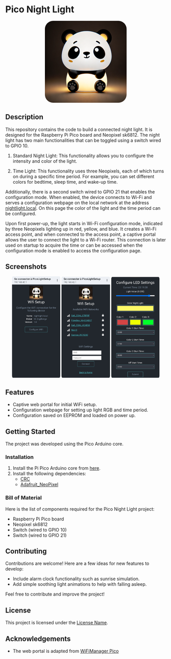 # Pico Night Light

<div align="center">
    <img src="./ressources/night_ligt_logo.png" alt="Project Logo" style="border-radius: 10%;">
</div>

## Description

This repository contains the code to build a connected night light. It is designed for the Raspberry Pi Pico board and Neopixel sk6812. The night light has two main functionalities that can be toggled using a switch wired to GPIO 10.

1. Standard Night Light: This functionality allows you to configure the intensity and color of the light.

2. Time Light: This functionality uses three Neopixels, each of which turns on during a specific time period. For example, you can set different colors for bedtime, sleep time, and wake-up time.

Additionally, there is a second switch wired to GPIO 21 that enables the configuration mode. When enabled, the device connects to Wi-Fi and serves a configuration webpage on the local network at the address [nightlight.local](nightlight.local). On this page the color of the light and the time period can be configured.

Upon first power-up, the light starts in Wi-Fi configuration mode, indicated by three Neopixels lighting up in red, yellow, and blue. It creates a Wi-Fi access point, and when connected to the access point, a captive portal allows the user to connect the light to a Wi-Fi router. This connection is later used on startup to acquire the time or can be accessed when the configuration mode is enabled to access the configuration page.

## Screenshots

<div align="center">
    <img src="./ressources/wifi_setup1.jpg" alt="Screenshot 1" style="border-radius: 2%; width: 30%;">
    <img src="./ressources/wifi_setup2.jpg" alt="Screenshot 2" style="border-radius: 2%; width: 30%;">
    <img src="./ressources/config_webpage.jpg" alt="Screenshot 3" style="border-radius: 2%; width: 30%;">
</div>

## Features

- Captive web portal for initial WiFi setup.
- Configuration webpage for setting up light RGB and time period.
- Configuration saved on EEPROM and loaded on power up.

## Getting Started

The project was developed using the Pico Arduino core.

### Installation

1. Install the Pi Pico Arduino core from [here](https://github.com/earlephilhower/arduino-pico?tab=readme-ov-file).
2. Install the following dependencies:
    - [CRC](https://github.com/RobTillaart/CRC)
    - [Adafruit_NeoPixel](https://github.com/adafruit/Adafruit_NeoPixel)

### Bill of Material

Here is the list of components required for the Pico Night Light project:

- Raspberry Pi Pico board
- Neopixel sk6812
- Switch (wired to GPIO 10)
- Switch (wired to GPIO 21)

## Contributing

Contributions are welcome! Here are a few ideas for new features to develop:

- Include alarm clock functionality such as sunrise simulation.
- Add simple soothing light animations to help with falling asleep.

Feel free to contribute and improve the project!

## License

This project is licensed under the [License Name](LICENSE).

## Acknowledgements

- The web portal is adapted from [WiFiManager Pico](https://github.com/mthorley/wifimanager-pico)

